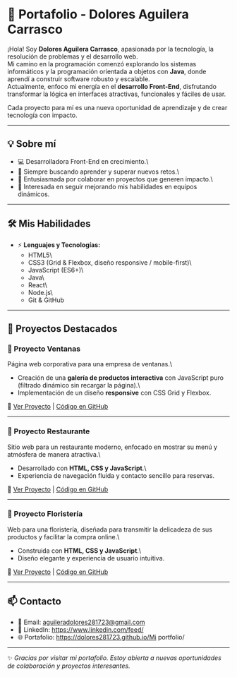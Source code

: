 # 🚀 Portafolio - Dolores Aguilera Carrasco

¡Hola! Soy **Dolores Aguilera Carrasco**, apasionada por la tecnología,
la resolución de problemas y el desarrollo web.\
Mi camino en la programación comenzó explorando los sistemas
informáticos y la programación orientada a objetos con **Java**, donde
aprendí a construir software robusto y escalable.\
Actualmente, enfoco mi energía en el **desarrollo Front-End**,
disfrutando transformar la lógica en interfaces atractivas, funcionales
y fáciles de usar.

Cada proyecto para mí es una nueva oportunidad de aprendizaje y de crear
tecnología con impacto.

------------------------------------------------------------------------

## 💡 Sobre mí

-   💻 Desarrolladora Front-End en crecimiento.\
-   🌱 Siempre buscando aprender y superar nuevos retos.\
-   🤝 Entusiasmada por colaborar en proyectos que generen impacto.\
-   🎯 Interesada en seguir mejorando mis habilidades en equipos
    dinámicos.

------------------------------------------------------------------------

## 🛠️ Mis Habilidades

-   ⚡ **Lenguajes y Tecnologías:**
    -   HTML5\
    -   CSS3 (Grid & Flexbox, diseño responsive / mobile-first)\
    -   JavaScript (ES6+)\
    -   Java\
    -   React\
    -   Node.js\
    -   Git & GitHub

------------------------------------------------------------------------

## 📂 Proyectos Destacados

### 🔹 Proyecto Ventanas

Página web corporativa para una empresa de ventanas.\
- Creación de una **galería de productos interactiva** con JavaScript
puro (filtrado dinámico sin recargar la página).\
- Implementación de un diseño **responsive** con CSS Grid y Flexbox.

🔗 [Ver Proyecto](https://dolores281723.github.io/ventanas-europa-web/) \| [Código en GitHub](https://github.com/Dolores281723/ventanas-europa-web.git)

------------------------------------------------------------------------

### 🔹 Proyecto Restaurante

Sitio web para un restaurante moderno, enfocado en mostrar su menú y
atmósfera de manera atractiva.\
- Desarrollado con **HTML, CSS y JavaScript**.\
- Experiencia de navegación fluida y contacto sencillo para reservas.

🔗 [Ver Proyecto](https://dolores281723.github.io/restaurante-nativa-web/) \| [Código en GitHub](https://github.com/Dolores281723/restaurante-nativa-web.git)

------------------------------------------------------------------------

### 🔹 Proyecto Floristería

Web para una floristería, diseñada para transmitir la delicadeza de sus
productos y facilitar la compra online.\
- Construida con **HTML, CSS y JavaScript**.\
- Diseño elegante y experiencia de usuario intuitiva.

🔗 [Ver Proyecto](https://dolores281723.github.io/floristeria-florDeLuna-web/) \| [Código en GitHub](https://github.com/Dolores281723/floristeria-florDeLuna-web.git)

------------------------------------------------------------------------

## 📫 Contacto

-   📧 Email: aguileradolores281723@gmail.com
-   💼 LinkedIn: https://www.linkedin.com/feed/
-   🌐 Portafolio: https://dolores281723.github.io/Mi portfolio/

------------------------------------------------------------------------

✨ *Gracias por visitar mi portafolio. Estoy abierta a nuevas
oportunidades de colaboración y proyectos interesantes.*
